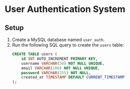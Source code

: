 # User Authentication System

## Setup
1. Create a MySQL database named `user_auth`.
2. Run the following SQL query to create the `users` table:
   ```sql
   CREATE TABLE users (
       id INT AUTO_INCREMENT PRIMARY KEY,
       username VARCHAR(50) NOT NULL UNIQUE,
       email VARCHAR(100) NOT NULL UNIQUE,
       password VARCHAR(255) NOT NULL,
       created_at TIMESTAMP DEFAULT CURRENT_TIMESTAMP
   );